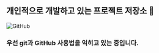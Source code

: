 ## 개인적으로 개발하고 있는 프로젝트 저장소 👋

<!--
**nokobic/nokobic** is a ✨ _special_ ✨ repository because its `README.md` (this file) appears on your GitHub profile.

Here are some ideas to get you started:

- 🔭 I’m currently working on ...
- 🌱 I’m currently learning ...
- 👯 I’m looking to collaborate on ...
- 🤔 I’m looking for help with ...
- 💬 Ask me about ...
- 📫 How to reach me: ...
- 😄 Pronouns: ...
- ⚡ Fun fact: ...
-->
![GitHub](https://img.shields.io/badge/github-%23121011.svg?style=for-the-badge&logo=github&logoColor=white)

### 우선 git과 GitHub 사용법을 익히고 있는 중입니다.
